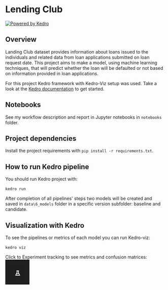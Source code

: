 # Lending Club

[![Powered by Kedro](https://img.shields.io/badge/powered_by-kedro-ffc900?logo=kedro)](https://kedro.org)

## Overview

Landing Club dataset provides information about loans issued to the individuals and related data from loan applications submitted on loan request date. This project aims to make a model, using machine learning techniques, that will predict whether the loan will be defaulted or not based on information provided in loan applications.

For this project Kedro framework with Kedro-Viz setup was used. Take a look at the [Kedro documentation](https://docs.kedro.org) to get started.

## Notebooks

See my workflow description and report in Jupyter notebooks in `notebooks` folder.


## Project dependencies

Install the project requirements with `pip install -r requirements.txt`.


## How to run Kedro pipeline

You should run Kedro project with:

```
kedro run
```

After completion of all pipelines' steps two models will be created and saved in `data\6_models` folder in a specific version subfolder: baseline and candidate.

## Visualization with Kedro

To see the pipelines or metrics of each model you can run Kedro-viz:

```
kedro viz
```

Click to Experiment tracking to see metrics and confusion matrices:
![Experiment tracking](img/Tracking.jpg)
